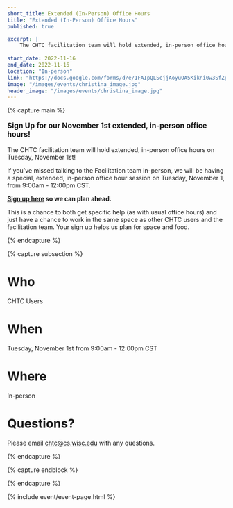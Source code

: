 ```yaml
---
short_title: Extended (In-Person) Office Hours
title: "Extended (In-Person) Office Hours"
published: true

excerpt: |
    The CHTC facilitation team will hold extended, in-person office hours on Tuesday, November 1st!
    
start_date: 2022-11-16
end_date: 2022-11-16
location: "In-person"
link: "https://docs.google.com/forms/d/e/1FAIpQLScjjAoyuOA5Kikni0w3SfZpyF5TAOb-fZ8wBlZOLzGb16K0dg/viewform"
image: "/images/events/christina_image.jpg"
header_image: "/images/events/christina_image.jpg"
---
```


{% capture main %}

<p style="font-size: larger; font-weight: bold;">Sign Up for our November 1st extended, in-person office hours!</p>

The CHTC facilitation team will hold extended, in-person office hours on Tuesday, November 1st!

If you’ve missed talking to the Facilitation team in-person, we will be having a special, extended, in-person office hour session on Tuesday, November 1, from 9:00am - 12:00pm CST. 

**[Sign up here](https://docs.google.com/forms/d/e/1FAIpQLScjjAoyuOA5Kikni0w3SfZpyF5TAOb-fZ8wBlZOLzGb16K0dg/viewform) so we can plan ahead.**

This is a chance to both get specific help (as with usual office hours) and just have a chance to work in the same space as other CHTC users and the facilitation team. Your sign up helps us plan for space and food. 

{% endcapture %}


{% capture subsection %}
# Who

CHTC Users

# When

Tuesday, November 1st from 9:00am - 12:00pm CST

# Where

In-person

# Questions?

Please email <chtc@cs.wisc.edu> with any questions.

{% endcapture %}

{% capture endblock %}


{% endcapture %}

{% include event/event-page.html %}
